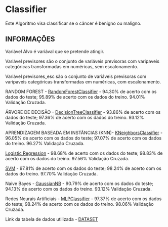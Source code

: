 # Classifier

Este Algoritmo visa classificar se o câncer é benigno ou maligno.

## INFORMAÇÕES

Variável Alvo é variával que se pretende atingir.

Variável previsores são o conjunto de variáveis previsoras com varipaveis categóricas transformadas em numéricas, sem escalonamento.

Variável previsores_esc são o conjunto de variáveis previsoras com varipaveis categóricas transformadas em numéricas, com escalonamento.



RANDOM FOREST - [RandomForestClassifier](https://scikit-learn.org/stable/modules/generated/sklearn.ensemble.RandomForestClassifier.html) - 94.30% de acerto com os dados do teste; 95.89% de acerto com os dados do treino. 94.01% Validação Cruzada.

ÁRVORE DE DECISÃO - [DecisionTreeClassifier](https://scikit-learn.org/stable/modules/tree.html) - 93.86% de acerto com os dados do teste; 97.36% de acerto com os dados do treino. 93.12% Validação Cruzada.

APRENDIZAGEM BASEADA EM INSTÂNCIAS (KNN)- [KNeighborsClassifier](https://scikit-learn.org/stable/modules/generated/sklearn.neighbors.KNeighborsClassifier.html) - 96.05% de acerto com os dados do teste; 97.07% de acerto com os dados do treino. 96.27% Validação Cruzada.

[Logistic Regression](https://scikit-learn.org/stable/modules/generated/sklearn.linear_model.LogisticRegression.html) - 98.68% de acerto com os dados do teste; 98.83% de acerto com os dados do treino. 97.56% Validação Cruzada.

[SVM](https://scikit-learn.org/stable/modules/generated/sklearn.svm.SVC.html) - 97.81% de acerto com os dados do teste; 98.24% de acerto com os dados do treino. 97.70% Validação Cruzada.

Naive Bayes - [GaussianNB](https://scikit-learn.org/stable/modules/generated/sklearn.naive_bayes.GaussianNB.html) - 90.79% de acerto com os dados do teste; 94.13% de acerto com os dados do treino. 93.12% Validação Cruzada.

Redes Neurais Artificiais - [MLPClassifier](https://scikit-learn.org/stable/modules/generated/sklearn.neural_network.MLPClassifier.html) - 97.37% de acerto com os dados do teste; 98.24% de acerto com os dados do treino. 98.06% Validação Cruzada. 




Link da tabela de dados utilizada - [DATASET](https://www.kaggle.com/datasets/uciml/breast-cancer-wisconsin-data)